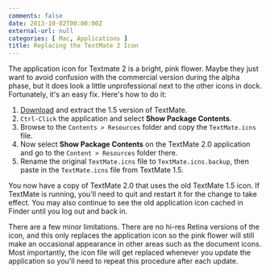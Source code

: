 ```yaml
---
comments: false
date: 2013-10-02T00:00:00Z
external-url: null
categories: [ Mac, Applications ]
title: Replacing the TextMate 2 Icon
---
```


The application icon for Textmate 2 is a bright, pink flower.  Maybe they just want to avoid confusion with the commercial version during the alpha phase, but it does look a little unprofessional next to the other icons in dock. Fortunately, it's an easy fix.  Here's how to do it:

1. [Download][tm_download] and extract the 1.5 version of TextMate.
2. `Ctrl-Click` the application and select **Show Package Contents**.
3. Browse to the `Contents > Resources` folder and copy the `TextMate.icns` file.
4. Now select **Show Package Contents** on the TextMate 2.0 application and go to the `Content > Resources` folder there.
5. Rename the original `TextMate.icns` file to `TextMate.icns.backup`, then paste in the `TextMate.icns` file from TextMate 1.5.

You now have a copy of TextMate 2.0 that uses the old TextMate 1.5 icon.  If TextMate is running, you'll need to quit and restart it for the change to take effect.  You may also continue to see the old application icon cached in Finder until you log out and back in.

There are a few minor limitations.  There are no hi-res Retina versions of the icon, and this only replaces the application icon so the pink flower will still make an occasional appearance in other areas such as the document icons.  Most importantly, the icon file will get replaced whenever you update the application so you'll need to repeat this procedure after each update.

[tm_download]: http://macromates.com/download
